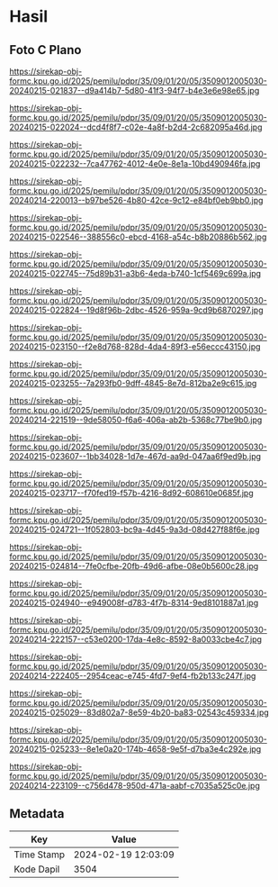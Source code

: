 # Hasil

## Foto C Plano

https://sirekap-obj-formc.kpu.go.id/2025/pemilu/pdpr/35/09/01/20/05/3509012005030-20240215-021837--d9a414b7-5d80-41f3-94f7-b4e3e6e98e65.jpg

https://sirekap-obj-formc.kpu.go.id/2025/pemilu/pdpr/35/09/01/20/05/3509012005030-20240215-022024--dcd4f8f7-c02e-4a8f-b2d4-2c682095a46d.jpg

https://sirekap-obj-formc.kpu.go.id/2025/pemilu/pdpr/35/09/01/20/05/3509012005030-20240215-022232--7ca47762-4012-4e0e-8e1a-10bd490946fa.jpg

https://sirekap-obj-formc.kpu.go.id/2025/pemilu/pdpr/35/09/01/20/05/3509012005030-20240214-220013--b97be526-4b80-42ce-9c12-e84bf0eb9bb0.jpg

https://sirekap-obj-formc.kpu.go.id/2025/pemilu/pdpr/35/09/01/20/05/3509012005030-20240215-022546--388556c0-ebcd-4168-a54c-b8b20886b562.jpg

https://sirekap-obj-formc.kpu.go.id/2025/pemilu/pdpr/35/09/01/20/05/3509012005030-20240215-022745--75d89b31-a3b6-4eda-b740-1cf5469c699a.jpg

https://sirekap-obj-formc.kpu.go.id/2025/pemilu/pdpr/35/09/01/20/05/3509012005030-20240215-022824--19d8f96b-2dbc-4526-959a-9cd9b6870297.jpg

https://sirekap-obj-formc.kpu.go.id/2025/pemilu/pdpr/35/09/01/20/05/3509012005030-20240215-023150--f2e8d768-828d-4da4-89f3-e56eccc43150.jpg

https://sirekap-obj-formc.kpu.go.id/2025/pemilu/pdpr/35/09/01/20/05/3509012005030-20240215-023255--7a293fb0-9dff-4845-8e7d-812ba2e9c615.jpg

https://sirekap-obj-formc.kpu.go.id/2025/pemilu/pdpr/35/09/01/20/05/3509012005030-20240214-221519--9de58050-f6a6-406a-ab2b-5368c77be9b0.jpg

https://sirekap-obj-formc.kpu.go.id/2025/pemilu/pdpr/35/09/01/20/05/3509012005030-20240215-023607--1bb34028-1d7e-467d-aa9d-047aa6f9ed9b.jpg

https://sirekap-obj-formc.kpu.go.id/2025/pemilu/pdpr/35/09/01/20/05/3509012005030-20240215-023717--f70fed19-f57b-4216-8d92-608610e0685f.jpg

https://sirekap-obj-formc.kpu.go.id/2025/pemilu/pdpr/35/09/01/20/05/3509012005030-20240215-024721--1f052803-bc9a-4d45-9a3d-08d427f88f6e.jpg

https://sirekap-obj-formc.kpu.go.id/2025/pemilu/pdpr/35/09/01/20/05/3509012005030-20240215-024814--7fe0cfbe-20fb-49d6-afbe-08e0b5600c28.jpg

https://sirekap-obj-formc.kpu.go.id/2025/pemilu/pdpr/35/09/01/20/05/3509012005030-20240215-024940--e949008f-d783-4f7b-8314-9ed8101887a1.jpg

https://sirekap-obj-formc.kpu.go.id/2025/pemilu/pdpr/35/09/01/20/05/3509012005030-20240214-222157--c53e0200-17da-4e8c-8592-8a0033cbe4c7.jpg

https://sirekap-obj-formc.kpu.go.id/2025/pemilu/pdpr/35/09/01/20/05/3509012005030-20240214-222405--2954ceac-e745-4fd7-9ef4-fb2b133c247f.jpg

https://sirekap-obj-formc.kpu.go.id/2025/pemilu/pdpr/35/09/01/20/05/3509012005030-20240215-025029--83d802a7-8e59-4b20-ba83-02543c459334.jpg

https://sirekap-obj-formc.kpu.go.id/2025/pemilu/pdpr/35/09/01/20/05/3509012005030-20240215-025233--8e1e0a20-174b-4658-9e5f-d7ba3e4c292e.jpg

https://sirekap-obj-formc.kpu.go.id/2025/pemilu/pdpr/35/09/01/20/05/3509012005030-20240214-223109--c756d478-950d-471a-aabf-c7035a525c0e.jpg


## Metadata

| Key        | Value               |
| ---------- | ------------------- |
| Time Stamp | 2024-02-19 12:03:09 |
| Kode Dapil | 3504                |



